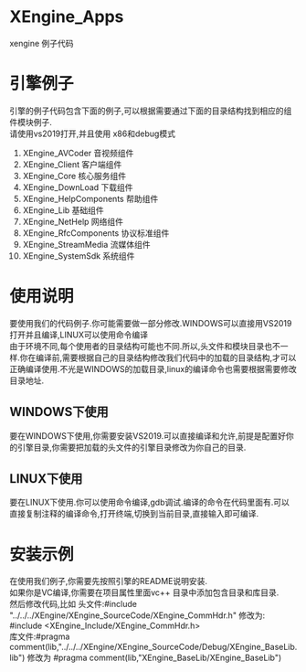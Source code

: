 # XEngine_Apps

xengine 例子代码

# 引擎例子
引擎的例子代码包含下面的例子,可以根据需要通过下面的目录结构找到相应的组件模块例子.  
请使用vs2019打开,并且使用 x86和debug模式

1. XEngine_AVCoder                  音视频组件  
2. XEngine_Client                   客户端组件  
3. XEngine_Core                     核心服务组件  
4. XEngine_DownLoad                 下载组件  
5. XEngine_HelpComponents           帮助组件  
6. XEngine_Lib                      基础组件  
7. XEngine_NetHelp                  网络组件  
9. XEngine_RfcComponents            协议标准组件  
10. XEngine_StreamMedia             流媒体组件  
11. XEngine_SystemSdk               系统组件  

# 使用说明
要使用我们的代码例子.你可能需要做一部分修改.WINDOWS可以直接用VS2019打开并且编译,LINUX可以使用命令编译  
由于环境不同,每个使用者的目录结构可能也不同.所以,头文件和模块目录也不一样.你在编译前,需要根据自己的目录结构修改我们代码中的加载的目录结构,才可以正确编译使用.不光是WINDOWS的加载目录,linux的编译命令也需要根据需要修改目录地址.  

## WINDOWS下使用
要在WINDOWS下使用,你需要安装VS2019.可以直接编译和允许,前提是配置好你的引擎目录,你需要把加载的头文件的引擎目录修改为你自己的目录.
## LINUX下使用
要在LINUX下使用.你可以使用命令编译,gdb调试.编译的命令在代码里面有.可以直接复制注释的编译命令,打开终端,切换到当前目录,直接输入即可编译.

# 安装示例
在使用我们例子,你需要先按照引擎的README说明安装.    
如果你是VC编译,你需要在项目属性里面vc++ 目录中添加包含目录和库目录.  
然后修改代码,比如
头文件:#include "../../../XEngine/XEngine_SourceCode/XEngine_CommHdr.h" 修改为: #include <XEngine_Include/XEngine_CommHdr.h>  
库文件:#pragma comment(lib,"../../../XEngine/XEngine_SourceCode/Debug/XEngine_BaseLib.lib") 修改为 #pragma comment(lib,"XEngine_BaseLib/XEngine_BaseLib") 